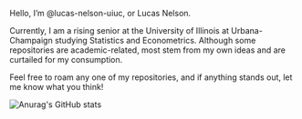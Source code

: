 Hello, I’m @lucas-nelson-uiuc, or Lucas Nelson.

Currently, I am a rising senior at the University of Illinois at Urbana-Champaign studying Statistics and Econometrics. Although some repositories are academic-related, most stem from my own ideas and are curtailed for my consumption.

Feel free to roam any one of my repositories, and if anything stands out, let me know what you think!

![Anurag's GitHub stats](https://github-readme-stats.vercel.app/api?username=lucas-nelson-uiuc&show_icons=true&theme=github_dark)
